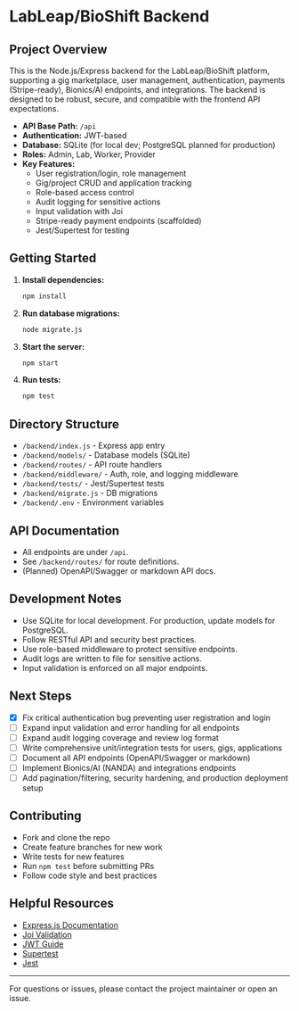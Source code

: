 # LabLeap/BioShift Backend

## Project Overview
This is the Node.js/Express backend for the LabLeap/BioShift platform, supporting a gig marketplace, user management, authentication, payments (Stripe-ready), Bionics/AI endpoints, and integrations. The backend is designed to be robust, secure, and compatible with the frontend API expectations.

- **API Base Path:** `/api`
- **Authentication:** JWT-based
- **Database:** SQLite (for local dev; PostgreSQL planned for production)
- **Roles:** Admin, Lab, Worker, Provider
- **Key Features:**
  - User registration/login, role management
  - Gig/project CRUD and application tracking
  - Role-based access control
  - Audit logging for sensitive actions
  - Input validation with Joi
  - Stripe-ready payment endpoints (scaffolded)
  - Jest/Supertest for testing

## Getting Started

1. **Install dependencies:**
   ```sh
   npm install
   ```

2. **Run database migrations:**
   ```sh
   node migrate.js
   ```

3. **Start the server:**
   ```sh
   npm start
   ```

4. **Run tests:**
   ```sh
   npm test
   ```

## Directory Structure

- `/backend/index.js` - Express app entry
- `/backend/models/` - Database models (SQLite)
- `/backend/routes/` - API route handlers
- `/backend/middleware/` - Auth, role, and logging middleware
- `/backend/tests/` - Jest/Supertest tests
- `/backend/migrate.js` - DB migrations
- `/backend/.env` - Environment variables

## API Documentation

- All endpoints are under `/api`.
- See `/backend/routes/` for route definitions.
- (Planned) OpenAPI/Swagger or markdown API docs.

## Development Notes

- Use SQLite for local development. For production, update models for PostgreSQL.
- Follow RESTful API and security best practices.
- Use role-based middleware to protect sensitive endpoints.
- Audit logs are written to file for sensitive actions.
- Input validation is enforced on all major endpoints.

## Next Steps

- [x] Fix critical authentication bug preventing user registration and login
- [ ] Expand input validation and error handling for all endpoints
- [ ] Expand audit logging coverage and review log format
- [ ] Write comprehensive unit/integration tests for users, gigs, applications
- [ ] Document all API endpoints (OpenAPI/Swagger or markdown)
- [ ] Implement Bionics/AI (NANDA) and integrations endpoints
- [ ] Add pagination/filtering, security hardening, and production deployment setup

## Contributing

- Fork and clone the repo
- Create feature branches for new work
- Write tests for new features
- Run `npm test` before submitting PRs
- Follow code style and best practices

## Helpful Resources

- [Express.js Documentation](https://expressjs.com/)
- [Joi Validation](https://joi.dev/)
- [JWT Guide](https://jwt.io/introduction)
- [Supertest](https://github.com/visionmedia/supertest)
- [Jest](https://jestjs.io/)

---
For questions or issues, please contact the project maintainer or open an issue.
